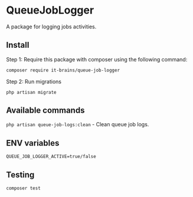 # QueueJobLogger

A package for logging jobs activities.

## Install

Step 1: Require this package with composer using the following command:

``` bash
composer require it-brains/queue-job-logger
```

Step 2: Run migrations

```
php artisan migrate
```

## Available commands
```php artisan queue-job-logs:clean``` - Clean queue job logs.

## ENV variables
```
QUEUE_JOB_LOGGER_ACTIVE=true/false
```

## Testing

``` bash
composer test
```
